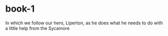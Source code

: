 book-1
======

In which we follow our hero, Liperton, as he does what he needs to do with a little help from the Sycamore
